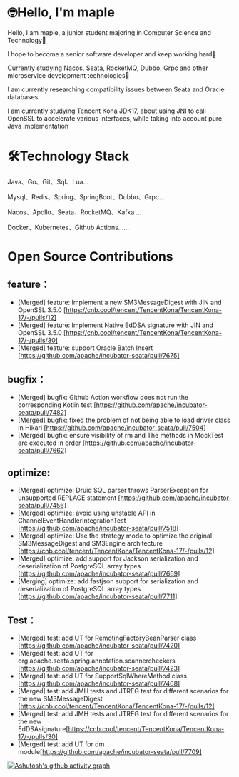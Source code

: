 # 🤓Hello, I'm maple
Hello, I am maple, a junior student majoring in Computer Science and Technology👻

I hope to become a senior software developer and keep working hard🤠

Currently studying Nacos, Seata, RocketMQ, Dubbo, Grpc and other microservice development technologies🥱

I am currently researching compatibility issues between Seata and Oracle databases.

I am currently studying Tencent Kona JDK17, about using JNI to call OpenSSL to accelerate various interfaces, while taking into account pure Java implementation

# 🛠️Technology Stack
Java、Go、Git、Sql、Lua...

Mysql、Redis、Spring、SpringBoot、Dubbo、Grpc...

Nacos、Apollo、Seata、RocketMQ、Kafka ...

Docker、Kubernetes、Github Actions......

# Open Source Contributions
## feature：
- [Merged] feature: Implement a new SM3MessageDigest with JIN and OpenSSL 3.5.0 [https://cnb.cool/tencent/TencentKona/TencentKona-17/-/pulls/12]
- [Merged] feature: Implement Native EdDSA signature with JIN and OpenSSL 3.5.0 [https://cnb.cool/tencent/TencentKona/TencentKona-17/-/pulls/30]
- [Merged] feature: support Oracle Batch Insert [https://github.com/apache/incubator-seata/pull/7675]

## bugfix：
- [Merged] bugfix: Github Action workflow does not run the corresponding Kotlin test [https://github.com/apache/incubator-seata/pull/7482]
- [Merged] bugfix: fixed the problem of not being able to load driver class in Hikari [https://github.com/apache/incubator-seata/pull/7504]
- [Merged] bugfix: ensure visibility of rm and The methods in MockTest are executed in order [https://github.com/apache/incubator-seata/pull/7662]

## optimize:
- [Merged] optimize: Druid SQL parser throws ParserException for unsupported REPLACE statement [https://github.com/apache/incubator-seata/pull/7456]
- [Merged] optimize: avoid using unstable API in ChannelEventHandlerIntegrationTest [https://github.com/apache/incubator-seata/pull/7518]
- [Merged] optimize: Use the strategy mode to optimize the original SM3MessageDigest and SM3Engine architecture [https://cnb.cool/tencent/TencentKona/TencentKona-17/-/pulls/12]
- [Merged] optimize: add support for Jackson serialization and deserialization of PostgreSQL array types [https://github.com/apache/incubator-seata/pull/7669]
- [Merging] optimize: add fastjson support for serialization and deserialization of PostgreSQL array types [https://github.com/apache/incubator-seata/pull/7711]

## Test：
- [Merged] test: add UT for RemotingFactoryBeanParser class [https://github.com/apache/incubator-seata/pull/7420]
- [Merged] test: add UT for org.apache.seata.spring.annotation.scannercheckers [https://github.com/apache/incubator-seata/pull/7423]
- [Merged] test: add UT for SupportSqlWhereMethod class [https://github.com/apache/incubator-seata/pull/7468]
- [Merged] test: add JMH tests and JTREG test for different scenarios for the new SM3MessageDigest [https://cnb.cool/tencent/TencentKona/TencentKona-17/-/pulls/12]
- [Merged] test: add JMH tests and JTREG test for different scenarios for the new EdDSAsignature[https://cnb.cool/tencent/TencentKona/TencentKona-17/-/pulls/30]
- [Merged] test: add UT for dm module[https://github.com/apache/incubator-seata/pull/7709]

[![Ashutosh's github activity graph](https://github-readme-activity-graph.vercel.app/graph?username=maple525866&theme=vue)](https://github.com/ashutosh00710/github-readme-activity-graph)
